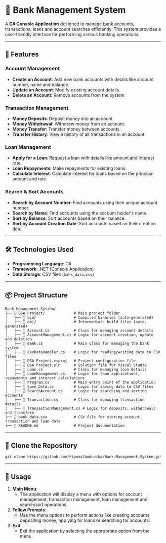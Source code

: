 # **🏦 Bank Management System**

A **C# Console Application** designed to manage bank accounts, transactions, loans and account searches efficiently. This system provides a user-friendly interface for performing various banking operations.

---

## **🌟 Features**

### **Account Management**
- **Create an Account**: Add new bank accounts with details like account number, name and balance.  
- **Update an Account**: Modify existing account details.  
- **Delete an Account**: Remove accounts from the system.  

### **Transaction Management**
- **Money Deposits**: Deposit money into an account.  
- **Money Withdrawal**: Withdraw money from an account.  
- **Money Transfer**: Transfer money between accounts.  
- **Transfer History**: View a history of all transactions in an account.  

### **Loan Management**
- **Apply for a Loan**: Request a loan with details like amount and interest rate.  
- **Loan Repayments**: Make repayments for existing loans.  
- **Calculate Interest**: Calculate interest for loans based on the principal amount and rate.  

### **Search & Sort Accounts**
- **Search by Account Number**: Find accounts using their unique account number.  
- **Search by Name**: Find accounts using the account holder's name.  
- **Sort by Balance**: Sort accounts based on their balance.  
- **Sort by Account Creation Date**: Sort accounts based on their creation date.  

---

## **🛠 Technologies Used**
- **Programming Language**: C#  
- **Framework**: .NET (Console Application)  
- **Data Storage**: CSV files (`bank_data.csv`)  

---

## **📦 Project Structure**
```
Bank-Management-System/
├── 📁 DSA Project/             # Main project folder
│   ├── 📁 bin/                 # Compiled binaries (auto-generated)
│   ├── 📁 obj/                 # Intermediate build files (auto-generated)
│   ├── 📄 Account.cs           # Class for managing account details
│   ├── 📄 AccountManagement.cs # Logic for account creation, update and deletion
│   ├── 📄 Bank.cs              # Main class for managing the bank system
│   ├── 📄 CsvDataHandler.cs    # Logic for reading/writing data to CSV files
│   ├── 📄 DSA Project.csproj   # Project configuration file
│   ├── 📄 DSA Project.sln      # Solution file for Visual Studio
│   ├── 📄 Loan.cs              # Class for managing loan details
│   ├── 📄 LoanManagement.cs    # Logic for loan applications, repayments and interest calculations
│   ├── 📄 Program.cs           # Main entry point of the application
│   ├── 📄 Save_Data.cs         # Logic for saving data to CSV files
│   ├── 📄 SearchAccount.cs     # Logic for searching and sorting accounts
│   ├── 📄 Transaction.cs       # Class for managing transaction details
│   ├── 📄 TransactionManagement.cs # Logic for deposits, withdrawals and transfers
├── 📄 bank_data.csv            # CSV file for storing account, transaction and loan data
├── 📄 README.md                # Project documentation
```

---

## **🔗 Clone the Repository**
```bash
git clone https://github.com/PiyumiSandunika/Bank-Management-System.git
```

---

## **🔧 Usage**
1. **Main Menu**:  
   - The application will display a menu with options for account management, transaction management, loan management and search/sort operations.  
2. **Follow Prompts**:  
   - Use the menu options to perform actions like creating accounts, depositing money, applying for loans or searching for accounts.  
3. **Exit**:  
   - Exit the application by selecting the appropriate option from the menu.  
